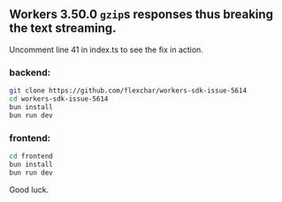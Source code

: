 ## Workers 3.50.0 `gzip`s responses thus breaking the text streaming.

Uncomment line 41 in index.ts to see the fix in action.

### backend:

```bash
git clone https://github.com/flexchar/workers-sdk-issue-5614
cd workers-sdk-issue-5614
bun install
bun run dev
```

### frontend:

```bash
cd frontend
bun install
bun run dev
```

Good luck.
